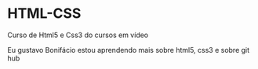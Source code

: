 # HTML-CSS
 Curso de Html5 e Css3 do cursos em vídeo

 Eu gustavo Bonifácio estou aprendendo mais sobre html5, css3 e sobre git hub
